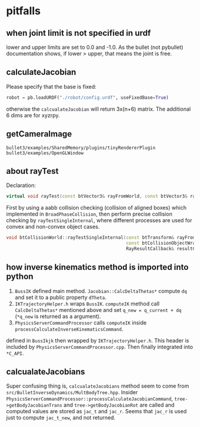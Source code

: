 # pitfalls
## when joint limit is not specified in urdf
lower and upper limits are set to 0.0 and -1.0. As the bullet (not pybullet) documentation shows, if lower > upper, that means the joint is free.

## calculateJacobian
Please specify that the base is fixed:
```python
robot = pb.loadURDF("./robot/config.urdf", useFixedBase=True)
```
otherwise the `calcualateJacobian` will return 3x(n+6) matrix. The additional 6 dims are for xyzrpy.

## getCameraImage
`bullet3/examples/SharedMemory/plugins/tinyRendererPlugin`
`bullet3/examples/OpenGLWindow`

## about rayTest
Declaration:
```cpp
virtual void rayTest(const btVector3& rayFromWorld, const btVector3& rayToWorld, RayResultCallback& resultCallback) const;
```
First by using a aabb collision checking (collision of aligned boxes) which implemented in `BroadPhaseCollision`, then perform precise collision checking by `rayTestSingleInternal`, where different processes are used for convex and non-convex object cases.
```cpp
void btCollisionWorld::rayTestSingleInternal(const btTransform& rayFromTrans, const btTransform& rayToTrans,
											 const btCollisionObjectWrapper* collisionObjectWrap,
											 RayResultCallback& resultCallback)
```

## how inverse kinematics method is imported into python
1. `BussIK` defined main method. `Jacobian::CalcDeltaThetas*` compute `dq` and set it to a public property `dTheta`.
2. `IKTrajectoryHelper.h` wraps `BussIK`. `computeIK` method call `CalcDeltaThetas*` mentioned above and set `q_new = q_current + dq` (`*q_new` is returned as a argument).
3. `PhysicsServerCommandProcessor` calls `computeIK` inside `processCalculateInverseKinematicsCommand`.

defined in `BussIkjk` then wrapped by `IKTrajectoryHelper.h`. This header is included by `PhysicsServerCommandProcessor.cpp`. Then finally integrated into `*C_API`.

## calcualateJacobians 
Super confusing thing is, `calcualateJacobians` method seem to come from `src/BulletInverseDynamics/MultBodyTree.hpp`. Insider `PhysicsServerCommandProcessor::processCalculateJacobianCommand`,  `tree->getBodyJacobianTrans` and `tree->getBodyJacobianRot` are called and computed values are stored as `jac_t` and `jac_r`. Seems that `jac_r` is used just to compute `jac_t_new`, and not returned.

